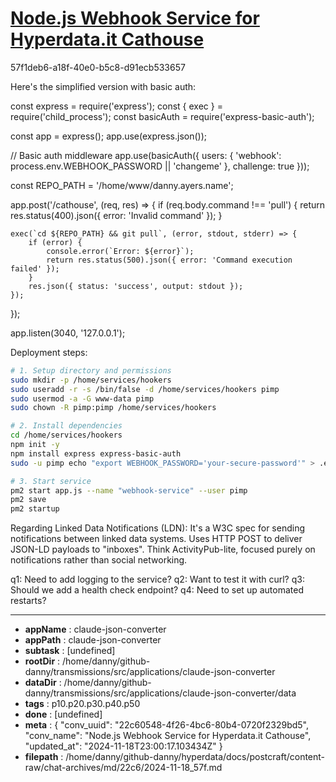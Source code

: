 # [Node.js Webhook Service for Hyperdata.it Cathouse](https://claude.ai/chat/22c60548-4f26-4bc6-80b4-0720f2329bd5)

57f1deb6-a18f-40e0-b5c8-d91ecb533657

 Here's the simplified version with basic auth:

<antArtifact identifier="webhook-service" type="application/vnd.ant.code" language="javascript" title="Basic Auth Webhook Service">
const express = require('express');
const { exec } = require('child_process');
const basicAuth = require('express-basic-auth');

const app = express();
app.use(express.json());

// Basic auth middleware
app.use(basicAuth({
    users: { 'webhook': process.env.WEBHOOK_PASSWORD || 'changeme' },
    challenge: true
}));

const REPO_PATH = '/home/www/danny.ayers.name';

app.post('/cathouse', (req, res) => {
    if (req.body.command !== 'pull') {
        return res.status(400).json({ error: 'Invalid command' });
    }

    exec(`cd ${REPO_PATH} && git pull`, (error, stdout, stderr) => {
        if (error) {
            console.error(`Error: ${error}`);
            return res.status(500).json({ error: 'Command execution failed' });
        }
        res.json({ status: 'success', output: stdout });
    });
});

app.listen(3040, '127.0.0.1');
</antArtifact>

Deployment steps:
```bash
# 1. Setup directory and permissions
sudo mkdir -p /home/services/hookers
sudo useradd -r -s /bin/false -d /home/services/hookers pimp
sudo usermod -a -G www-data pimp
sudo chown -R pimp:pimp /home/services/hookers

# 2. Install dependencies
cd /home/services/hookers
npm init -y
npm install express express-basic-auth
sudo -u pimp echo "export WEBHOOK_PASSWORD='your-secure-password'" > .env

# 3. Start service
pm2 start app.js --name "webhook-service" --user pimp
pm2 save
pm2 startup
```

Regarding Linked Data Notifications (LDN): It's a W3C spec for sending notifications between linked data systems. Uses HTTP POST to deliver JSON-LD payloads to "inboxes". Think ActivityPub-lite, focused purely on notifications rather than social networking.

q1: Need to add logging to the service?
q2: Want to test it with curl?
q3: Should we add a health check endpoint?
q4: Need to set up automated restarts?

---

* **appName** : claude-json-converter
* **appPath** : claude-json-converter
* **subtask** : [undefined]
* **rootDir** : /home/danny/github-danny/transmissions/src/applications/claude-json-converter
* **dataDir** : /home/danny/github-danny/transmissions/src/applications/claude-json-converter/data
* **tags** : p10.p20.p30.p40.p50
* **done** : [undefined]
* **meta** : {
  "conv_uuid": "22c60548-4f26-4bc6-80b4-0720f2329bd5",
  "conv_name": "Node.js Webhook Service for Hyperdata.it Cathouse",
  "updated_at": "2024-11-18T23:00:17.103434Z"
}
* **filepath** : /home/danny/github-danny/hyperdata/docs/postcraft/content-raw/chat-archives/md/22c6/2024-11-18_57f.md